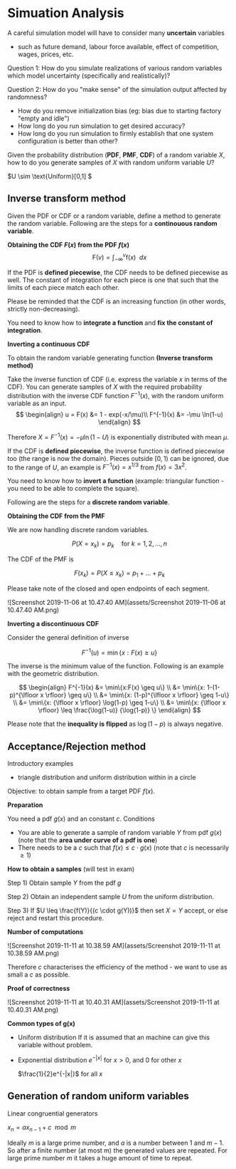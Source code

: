 #  Simuation Analysis

A careful simulation model will have to consider many **uncertain** variables 
- such as future demand, labour force available, effect of competition, wages, prices, etc.



Question 1: How do you simulate realizations of various random variables which model uncertainty (specifically and realistically)?

Question 2: How do you "make sense" of the simulation output affected by randomness?
- How do you remove initialization bias (eg: bias due to starting factory "empty and idle")
- How long do you run simulation to get desired accuracy?
- How long do you run simulation to firmly establish that one system configuration is better than other?





Given the probability distribution (**PDF**, **PMF**, **CDF**) of a random variable $X$, how to do you generate samples of $X$ with random uniform variable $U$?

$U \sim \text{Uniform}[0,1] $ 



## Inverse transform method

Given the PDF or CDF or a random variable, define a method to generate the random variable. Following are the steps for a **continouous random variable**.

**Obtaining the CDF $F(x)$ from the PDF $f(x)$**
$$
\text{F}(v) = \int_{-\infty}^v \text{f}(x) \enspace dx
$$

If the PDF is **defined piecewise**, the CDF needs to be defined piecewise as well. The constant of integration for each piece is one that such that the limits of each piece match each other.

Please be reminded that the CDF is an increasing function (in other words, strictly non-decreasing).

You need to know how to **integrate a function** and **fix the constant of integration**.



**Inverting a continuous CDF**

To obtain the random variable generating function **(Inverse transform method)**

Take the inverse function of CDF (i.e. express the variable $x$ in terms of the CDF). You can generate samples of $X$ with the required probability distribution with the inverse CDF function $F^{-1}(x)$, with the random uniform variable as an input.
$$
\begin{align}
u = F(x)      &= 1 - exp(-x/\mu)\\
F^{-1}(x) &= -\mu \ln(1-u)
\end{align}
$$

Therefore $X = F^{-1}(x) = -\mu \ln(1-U)$  is exponentially distributed with mean $\mu$.

If the CDF is **defined piecewise**, the inverse function is defined piecewise too (the range is now the domain). Pieces outside $[0,1)$ can be ignored, due to the range of $U$, an example is $F^{-1}(x) = x^{1/3}$ from $f(x) = 3x^2$.

You need to know how to **invert a function** (example: triangular function - you need to be able to complete the square).



Following are the steps for a **discrete random variable**.

**Obtaining the CDF from the PMF**

We are now handling discrete random variables.

$$
P(X = x_k) = p_k \quad \text{for } k = 1, 2, ... , n
$$

The CDF of the PMF is

$$
F(x_k) = P(X \leq x_k) = p_1 + ... + p_k
$$

Please take note of the closed and open endpoints of each segment.

![Screenshot 2019-11-06 at 10.47.40 AM](assets/Screenshot 2019-11-06 at 10.47.40 AM.png)

**Inverting a discontinuous CDF**

Consider the general definition of inverse

$$
F^{-1}(u) = \min\{x:F(x)\geq u \}
$$

The inverse is the minimum value of the function. Following is an example with the geometric distribution.

$$
\begin{align}
F^{-1}(x) 
&= \min\{x:F(x) \geq u\} \\
&= \min\{x: 1-(1-p)^{\lfloor x \rfloor} \geq u\} \\
&= \min\{x: (1-p)^{\lfloor x \rfloor} \geq 1-u\} \\
&= \min\{x: {\lfloor x \rfloor} \log(1-p) \geq 1-u\} \\
&= \min\{x: {\lfloor x \rfloor} \leq \frac{\log(1-u)}
{\log(1-p)} \}
\end{align}
$$

Please note that the **inequality is flipped** as $\log(1-p)$ is always negative.



## Acceptance/Rejection method

Introductory examples 

- triangle distribution and uniform distribution within in a circle

Objective: to obtain sample from a target PDF $f(x)$.



**Preparation**

You need a pdf $g(x)$ and an constant $c$. Conditions

- You are able to generate a sample of random variable $Y$ from pdf $g(x)$
(note that the **area under curve of a pdf is one**)
- There needs to be a $c$ such that $f(x) \leq c \cdot g(x)$
  (note that $c$ is necessarily $\geq 1$)



**How to obtain a samples** (will test in exam)

Step 1) Obtain sample $Y$ from the pdf $g$

Step 2) Obtain an independent sample $U$ from the uniform distribution.

Step 3) If $U \leq \frac{f(Y)}{(c \cdot g(Y))}$ then set $X = Y$ accept, or else reject and restart this procedure.



**Number of computations**

![Screenshot 2019-11-11 at 10.38.59 AM](assets/Screenshot 2019-11-11 at 10.38.59 AM.png)

Therefore $c$ characterises the efficiency of the method - we want to use as small a $c$ as possible.



**Proof of correctness**

![Screenshot 2019-11-11 at 10.40.31 AM](assets/Screenshot 2019-11-11 at 10.40.31 AM.png)



**Common types of g(x)**

- Uniform distribution
  If it is assumed that an machine can give this variable without problem.
- Exponential distribution
  $e^{-|x|}$ for $x > 0$, and $0$ for other $x$
  
  $\frac{1}{2}e^{-|x|}$ for all $x$





## Generation of random uniform variables

Linear congruential generators

$x_n = a x_{n-1} + c \mod m$

Ideally $m$ is a large prime number, and $a$ is a number between $1$ and $m-1$. So after a finite number (at most m) the generated values are repeated. For large prime number $m$ it takes a huge amount of time to repeat.

